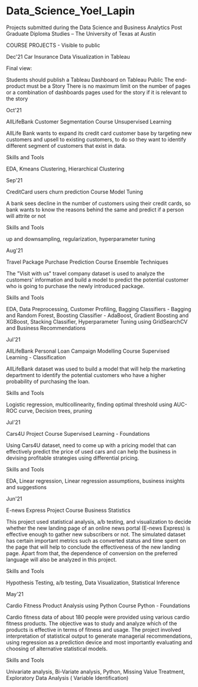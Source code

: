 # Data_Science_Yoel_Lapin
Projects submitted during the Data Science and Business Analytics Post Graduate Diploma Studies – The University of Texas at Austin 


COURSE PROJECTS   - Visible to public  

Dec'21
Car Insurance
Data Visualization in Tableau

Final view:

Students should publish a Tableau Dashboard on Tableau Public
The end-product must be a Story
There is no maximum limit on the number of pages or a combination of dashboards pages used for the story if it is relevant to the story


Oct'21

AllLifeBank Customer Segmentation
Course Unsupervised Learning

AllLife Bank wants to expand its credit card customer base by targeting new customers and upsell to existing customers, to do so they want to identify different segment of customers that exist in data.

Skills and Tools

EDA, Kmeans Clustering, Hierarchical Clustering


Sep'21

CreditCard users churn prediction
Course Model Tuning

A bank sees decline in the number of customers using their credit cards, so bank wants to know the reasons behind the same and predict if a person will attrite or not

Skills and Tools

up and downsampling, regularization, hyperparameter tuning


Aug'21

Travel Package Purchase Prediction
Course Ensemble Techniques

The "Visit with us" travel company dataset is used to analyze the customers' information and build a model to predict the potential customer who is going to purchase the newly introduced package.

Skills and Tools

EDA, Data Preprocessing, Customer Profiling, Bagging Classifiers - Bagging and Random Forest, Boosting Classifier - AdaBoost, Gradient Boosting and XGBoost, Stacking Classifier, Hyperparameter Tuning using GridSearchCV and Business Recommendations


Jul'21

AllLifeBank Personal Loan Campaign Modelling
Course Supervised Learning - Classification

AllLifeBank dataset was used to build a model that will help the marketing department to identify the potential customers who have a higher probability of purchasing the loan.

Skills and Tools

Logistic regression, multicollinearity, finding optimal threshold using AUC-ROC curve, Decision trees, pruning


Jul'21

Cars4U Project
Course Supervised Learning - Foundations

Using Cars4U dataset, need to come up with a pricing model that can effectively predict the price of used cars and can help the business in devising profitable strategies using differential pricing.

Skills and Tools

EDA, Linear regression, Linear regression assumptions, business insights and suggestions


Jun'21

E-news Express Project
Course Business Statistics

This project used statistical analysis, a/b testing, and visualization to decide whether the new landing page of an online news portal (E-news Express) is effective enough to gather new subscribers or not. The simulated dataset has certain important metrics such as converted status and time spent on the page that will help to conclude the effectiveness of the new landing page. Apart from that, the dependence of conversion on the preferred language will also be analyzed in this project.

Skills and Tools

Hypothesis Testing, a/b testing, Data Visualization, Statistical Inference


May'21

Cardio Fitness Product Analysis using Python
Course Python - Foundations

Cardio fitness data of about 180 people were provided using various cardio fitness products. The objective was to study and analyze which of the products is effective in terms of fitness and usage. The project involved interpretation of statistical output to generate managerial recommendations, using regression as a prediction device and most importantly evaluating and choosing of alternative statistical models.

Skills and Tools

Univariate analysis, Bi-Variate analysis, Python, Missing Value Treatment, Exploratory Data Analysis ( Variable Identification)

